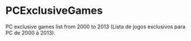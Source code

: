 # PCExclusiveGames
PC exclusive games list from 2000 to 2013 (Lista de jogos exclusivos para PC de 2000 à 2013).
